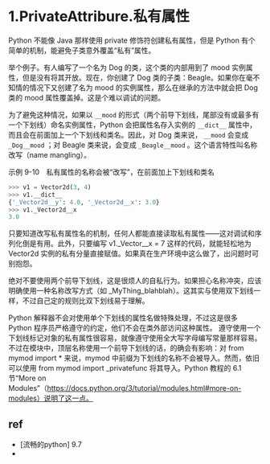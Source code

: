 
# 1.PrivateAttribure.私有属性







Python 不能像 Java 那样使用 private 修饰符创建私有属性，但是 Python 有个简单的机制，能避免子类意外覆盖“私有”属性。

举个例子。有人编写了一个名为 Dog 的类，这个类的内部用到了 mood 实例属性，但是没有将其开放。现在，你创建了 Dog 类的子类：Beagle。如果你在毫不知情的情况下又创建了名为 mood 的实例属性，那么在继承的方法中就会把 Dog 类的 mood 属性覆盖掉。这是个难以调试的问题。

为了避免这种情况，如果以 `__mood` 的形式（两个前导下划线，尾部没有或最多有一个下划线）命名实例属性，Python 会把属性名存入实例的 `__dict__` 属性中，而且会在前面加上一个下划线和类名。因此，对 Dog 类来说， `__mood` 会变成 `_Dog__mood` ；对 Beagle 类来说，会变成 `_Beagle__mood` 。这个语言特性叫名称改写（name mangling）。


示例 9-10　私有属性的名称会被“改写”，在前面加上下划线和类名
```py
>>> v1 = Vector2d(3, 4)
>>> v1.__dict__
{'_Vector2d__y': 4.0, '_Vector2d__x': 3.0}
>>> v1._Vector2d__x
3.0
```


只要知道改写私有属性名的机制，任何人都能直接读取私有属性——这对调试和序列化倒是有用。此外，只要编写 v1._Vector__x = 7 这样的代码，就能轻松地为 Vector2d 实例的私有分量直接赋值。如果真在生产环境中这么做了，出问题时可别抱怨。

绝对不要使用两个前导下划线，这是很烦人的自私行为。如果担心名称冲突，应该明确使用一种名称改写方式（如 _MyThing_blahblah）。这其实与使用双下划线一样，不过自己定的规则比双下划线易于理解。


Python 解释器不会对使用单个下划线的属性名做特殊处理，不过这是很多 Python 程序员严格遵守的约定，他们不会在类外部访问这种属性。 遵守使用一个下划线标记对象的私有属性很容易，就像遵守使用全大写字母编写常量那样容易。  
不过在模块中，顶层名称使用一个前导下划线的话，的确会有影响：对 from mymod import * 来说，mymod 中前缀为下划线的名称不会被导入。然而，依旧可以使用 from mymod import _privatefunc 将其导入。Python 教程的 6.1 节“More on Modules”（https://docs.python.org/3/tutorial/modules.html#more-on-modules）说明了这一点。







## ref
* [流畅的python] 9.7
* 
